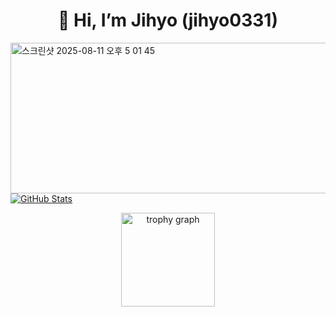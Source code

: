 <h1 align="center">👋 Hi, I’m Jihyo (jihyo0331)</h1>

<p align="center">
  <a href="https://github.com/jihyo0331">
</p>
  <img width="1017" height="241" alt="스크린샷 2025-08-11 오후 5 01 45" src="https://github.com/user-attachments/assets/47e08b9e-0b10-40f5-9a03-073bfd8492c8" />
  <img src="https://github-readme-stats.vercel.app/api?username=jihyo0331&show_icons=true&theme=dark&hide_border=true" alt="GitHub Stats" />
    
<p align="center">
    <img src="https://github-profile-trophy.vercel.app?username=jihyo0331&theme=dracula&column=-1&row=1&margin-w=8&margin-h=8&no-bg=false&no-frame=false&order=4" height="150" alt="trophy graph"  />

</p>
